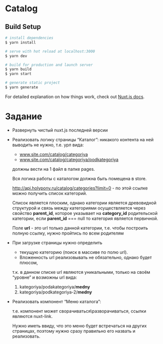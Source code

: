 # Catalog

## Build Setup

```bash
# install dependencies
$ yarn install

# serve with hot reload at localhost:3000
$ yarn dev

# build for production and launch server
$ yarn build
$ yarn start

# generate static project
$ yarn generate
```

For detailed explanation on how things work, check out [Nuxt.js docs](https://nuxtjs.org).

# Задание 

- Развернуть чистый nuxt.js последней версии
- Реализовать логику страницы “Каталог”: никакого контента на ней выводить не нужно, т.е. урл вида:

    - www.site.com/catalog/categoriya
    - www.site.com/catalog/categoriya/podkategoriya

    должны вести на 1 файл в папке pages.

  Вся логика работы с каталогом должна быть помещена в store.
  
  http://api.holypony.ru/catalog/categories?limit=0 - по этой ссылке можно получить список категорий.

  Список является плоским, однако категории является
  древовидной структурой и связь между категориями 
  осуществляется через свойство **parent_id**, которое 
  указывает на **category_id** родительской 
  категории, если **parent_id** === null то 
  категория является первичной.
    
    Поле **url** - это url только данной категории,
    т.е. чтобы построить полную ссылку,
    нужно пройтись по всем родителям

- При загрузке страницы нужно определить
    - текущую категорию (поиск в массиве по полю url).
    - Вложенность url реализовывать не обязательно, однако будет плюсом,
    
    т.к. в данном списке url являются уникальными, только на своём “уровне” и возможны url вида:

    1. kategoriya/podakategoriya/**medny**
    1. kategoriya/podkategoriya-2/**medny**

- Реализовать компонент “Меню каталога”:

  т.е. компонент может сворачиваться\разворачиваться, ссылки являются nuxt-link.
  
  Нужно иметь ввиду, что это меню будет встречаться на других страницах, поэтому нужно сразу правильно его назвать и реализовать.
